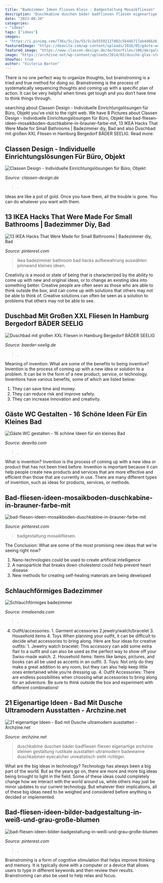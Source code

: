 ```yaml
---
title: "Badezimmer Ideen Fliesen Klein : Badgestaltung Mosaikfliesen"
description: "Duschkabine duschen bäder badfliesen fliesen eigenartige archzine steinen gestaltung rustikale ausstatten ultramodern badewanne duschkabinen eyecatcher unrealistisch sieht richtiger"
date: "2023-08-20"
categories:
- "ideas"
tags: ["ideas"]
images:
- "https://i.pinimg.com/736x/5c/2e/55/5c2e55592127d02c5b44b717ab4d6b26--walk-in.jpg"
featuredImage: "https://deavita.com/wp-content/uploads/2016/05/gäste-wc-gestalten-klein-rustikal-holzboden-toilettensitz-holz-muster-teppich.jpg"
featured_image: "https://www.classen-design.de/de/UserFiles/106/de/galerie/20151124164614.jpg"
image: "https://archzine.net/wp-content/uploads/2014/03/dusche-glas-stein.jpg"
ShowToc: true
author: "Victoria Barton"
---
```



There is no one perfect way to organize thoughts, but brainstroming is a tried and true method for doing so. Brainstroming is the process of systematically sequencing thoughts and coming up with a specific plan of action. It can be very helpful when times get tough and you don’t have time to think things through.

	

		
searching about Classen Design - Individuelle Einrichtungslösungen für Büro, Objekt you've visit to the right web. We have 8 Pictures about Classen Design - Individuelle Einrichtungslösungen für Büro, Objekt like bad-fliesen-ideen-mosaikboden-duschkabine-in-brauner-farbe-mit, 13 IKEA Hacks That Were Made for Small Bathrooms | Badezimmer diy, Bad and also Duschbad mit großen XXL Fliesen in Hamburg Bergedorf BÄDER SEELIG. Read more:
		
    
## Classen Design - Individuelle Einrichtungslösungen Für Büro, Objekt

<img loading=lazy src="https://www.classen-design.de/de/UserFiles/106/de/galerie/20151124164614.jpg" onerror="this.onerror=null;this.src='https://tse3.mm.bing.net/th?id=OIP.qsDvYA117YNwDSUeYDXH_gHaLO&amp;pid=15.1';" alt="Classen Design - Individuelle Einrichtungslösungen für Büro, Objekt">

_Source: classen-design.de_

>. 

	

Ideas are like a pot of gold. Once you have them, all the trouble is gone. You can do whatever you want with them.

    
## 13 IKEA Hacks That Were Made For Small Bathrooms | Badezimmer Diy, Bad

<img loading=lazy src="https://i.pinimg.com/originals/3b/8a/ff/3b8aff7949108a8efb414a30011a1be6.jpg" onerror="this.onerror=null;this.src='https://tse1.mm.bing.net/th?id=OIP.1f5-tZWZX2rxTFpZxMuCmQHaKl&amp;pid=15.1';" alt="13 IKEA Hacks That Were Made for Small Bathrooms | Badezimmer diy, Bad">

_Source: pinterest.com_

>ikea badezimmer bathroom bad hacks aufbewahrung auswählen pinnwand kleines ideen. 

	

Creativity is a mood or state of being that is characterized by the ability to come up with new and original ideas, or to change an existing idea into something better. Creative people are often seen as those who are able to think outside the box, and can come up with solutions that others may not be able to think of. Creative solutions can often be seen as a solution to problems that others may not be able to see.

    
## Duschbad Mit Großen XXL Fliesen In Hamburg Bergedorf BÄDER SEELIG

<img loading=lazy src="https://www.baeder-seelig.de/wp-content/uploads/2020/12/duschbad-hamburg-bergedorf-dusche-grosse-fliesen.jpg" onerror="this.onerror=null;this.src='https://tse1.mm.bing.net/th?id=OIP.fF8Vjy9cDlJdG7iG1wzKWAHaKQ&amp;pid=15.1';" alt="Duschbad mit großen XXL Fliesen in Hamburg Bergedorf BÄDER SEELIG">

_Source: baeder-seelig.de_

>. 

	

Meaning of invention: What are some of the benefits to being inventive?
Invention is the process of coming up with a new idea or solution to a problem. It can be in the form of a new product, service, or technology. Inventions have various benefits, some of which are listed below: 
1. They can save time and money.
2. They can reduce risk and improve safety. 
3. They can increase innovation and creativity.

    
## Gäste WC Gestalten - 16 Schöne Ideen Für Ein Kleines Bad

<img loading=lazy src="https://deavita.com/wp-content/uploads/2016/05/gäste-wc-gestalten-klein-rustikal-holzboden-toilettensitz-holz-muster-teppich.jpg" onerror="this.onerror=null;this.src='https://tse1.mm.bing.net/th?id=OIP.q_nJMvYrDtQsh1VaI8WDgQHaLV&amp;pid=15.1';" alt="Gäste WC gestalten - 16 schöne Ideen für ein kleines Bad">

_Source: deavita.com_

>. 

	

What is invention?
Invention is the process of coming up with a new idea or product that has not been tried before. Invention is important because it can help people create new products and services that are more effective and efficient than those that are currently in use. There are many different types of invention, such as ideas for products, services, or methods.

    
## Bad-fliesen-ideen-mosaikboden-duschkabine-in-brauner-farbe-mit

<img loading=lazy src="https://i.pinimg.com/736x/5c/2e/55/5c2e55592127d02c5b44b717ab4d6b26--walk-in.jpg" onerror="this.onerror=null;this.src='https://tse4.mm.bing.net/th?id=OIP.gCY32GpqsHEGuGTdLXqwpAHaLH&amp;pid=15.1';" alt="bad-fliesen-ideen-mosaikboden-duschkabine-in-brauner-farbe-mit">

_Source: pinterest.com_

>badgestaltung mosaikfliesen. 

	

The Conclusion: What are some of the most promising new ideas that we're seeing right now?
1. Nano-technologies could be used to create artificial intelligence
2. A nanoparticle that breaks down cholesterol could help prevent heart disease
3. New methods for creating self-healing materials are being developed

    
## Schlauchförmiges Badezimmer

<img loading=lazy src="https://irmaleenda.com/images5/0820/schlauchformiges-badezimmer/schlauchformiges-badezimmer-45_7.jpg" onerror="this.onerror=null;this.src='https://tse1.mm.bing.net/th?id=OIP.MMEB4n6_a3SM1CxsIpZuMQHaLc&amp;pid=15.1';" alt="Schlauchförmiges badezimmer">

_Source: irmaleenda.com_

>. 

	

4. Outfit/accessories: 1. Garment accessories 2.jewelry/watch/bracelet 3. Household items 4. Toys
When planning your outfit, it can be difficult to decide what accessories to bring along. Here are four ideas for creative outfits: 1. Jewelry watch bracelet: This accessory can add some extra flair to a outfit and can also be used as the perfect way to show off your Swiss-made watch. 2. Household items: Items like lamps, pictures, and books can all be used as accents in an outfit. 3. Toys: Not only do they make a great addition to any room, but they can also help keep little ones entertained while you’re dressing up. 4. Outfit Accessories: There are endless possibilities when choosing what accessories to bring along for an adventure. Be sure to think outside the box and experiment with different combinations!

    
## 21 Eigenartige Ideen - Bad Mit Dusche Ultramodern Ausstatten - Archzine.net

<img loading=lazy src="https://archzine.net/wp-content/uploads/2014/03/dusche-glas-stein.jpg" onerror="this.onerror=null;this.src='https://tse3.mm.bing.net/th?id=OIP.c8MpUFTghuEXDL0N94QdOQHaLP&amp;pid=15.1';" alt="21 eigenartige Ideen - Bad mit Dusche ultramodern ausstatten - Archzine.net">

_Source: archzine.net_

>duschkabine duschen bäder badfliesen fliesen eigenartige archzine steinen gestaltung rustikale ausstatten ultramodern badewanne duschkabinen eyecatcher unrealistisch sieht richtiger. 

	

What are the big ideas in technology?
Technology has always been a big part of the world. But as the years go on, there are more and more big ideas being brought to light in the field. Some of these ideas could completely change how we interact with the world around us, while others may just be minor updates to our current technology. But whatever their implications, all of these big ideas need to be weighed and considered before anything is decided or implemented.

    
## Bad-fliesen-ideen-bilder-badgestaltung-in-weiß-und-grau-große-blumen

<img loading=lazy src="https://i.pinimg.com/736x/cb/0f/5a/cb0f5a1933e49ed7857d4966c1032681.jpg" onerror="this.onerror=null;this.src='https://tse1.mm.bing.net/th?id=OIP.LDUp2GAWRRbsQdmRMXYMKAHaFE&amp;pid=15.1';" alt="bad-fliesen-ideen-bilder-badgestaltung-in-weiß-und-grau-große-blumen">

_Source: pinterest.com_

>. 

	

Brainstroming is a form of cognitive stimulation that helps improve thinking and memory. It is typically done with a computer or a device that allows users to type in different keywords and then review their results. Brainstroming can also be used to help relax and focus.

